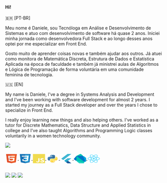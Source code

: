 #### Hi! </br>

🇧🇷 [PT-BR]

Meu nome é Daniele, sou Tecnóloga em Análise e Desenvolvimento de Sistemas e atuo com desenvolvimento de software há quase 2 anos. Iniciei minha jornada como desenvolvedora Full Stack e ao longo desses anos optei por me especializar em Front End.

Gosto muito de aprender coisas novas e também ajudar aos outros. Já atuei como monitora de Matemática Discreta, Estrutura de Dados e Estatística Aplicada na época de faculdade e também já ministrei aulas de Algoritmos e Lógica de Programação de forma voluntária em uma comunidade feminina de tecnologia.

🇺🇸 [EN]

My name is Daniele, I’ve a degree in Systems Analysis and Development and I've been working with software development for almost 2 years. I started my journey as a Full Stack developer and over the years I chose to specialize in Front End.

I really enjoy learning new things and also helping others. I've worked as a tutor for Discrete Mathematics, Data Structure and Applied Statistics in college and I've also taught Algorithms and Programming Logic classes voluntarily in a women technology community.


<div>
  <a href="https://github.com/danipishinin">
  <div style="display: inline_block">
  <img height="180em" src="https://github-readme-stats.vercel.app/api/top-langs/?username=danipishinin&layout=compact&langs_count=7&theme=tokyonight"/>
    </div>
</div>
<div style="display: inline_block"><br>
  <img align="center" alt="Icon-HTML" height="30" width="40" src="https://raw.githubusercontent.com/devicons/devicon/master/icons/html5/html5-original.svg">
  <img align="center" alt="Icon-CSS" height="30" width="40" src="https://raw.githubusercontent.com/devicons/devicon/master/icons/css3/css3-original.svg">
  <img align="center" alt="Icon-Js" height="30" width="40" src="https://raw.githubusercontent.com/devicons/devicon/master/icons/javascript/javascript-plain.svg">
  <img align="center" alt="Icon-python" height="30" width="40" src="https://raw.githubusercontent.com/devicons/devicon/master/icons/python/python-original.svg">
  <img align="center" alt="Icon-Flutter" height="30" width="40" src="https://raw.githubusercontent.com/devicons/devicon/master/icons/flutter/flutter-original.svg">
  <img align="center" alt="Icon-Dart" height="30" width="40" src="https://raw.githubusercontent.com/devicons/devicon/master/icons/dart/dart-original.svg">
  <img align="center" alt="Icon-Dart" height="30" width="40" src="https://raw.githubusercontent.com/devicons/devicon/master/icons/react/react-original.svg">
</div>
  
  ##
 
<div> 

  <a href="https://www.linkedin.com/in/danipishinin" target="_blank"><img src="https://img.shields.io/badge/-LinkedIn-%230077B5?style=for-the-badge&logo=linkedin&logoColor=white" target="_blank"></a> 
    <a href="https://www.instagram.com/danipishinin" target="_blank"><img src="https://img.shields.io/badge/Instagram-E4405F?style=for-the-badge&logo=instagram&logoColor=white"
 target="_blank"></a>
  <a href="https://www.twitter.com/danipishinin" target="_blank"><img src="https://img.shields.io/badge/-twitter-%230077B5?style=for-the-badge&logo=twitter&logoColor=white" target="_blank"></a> 
